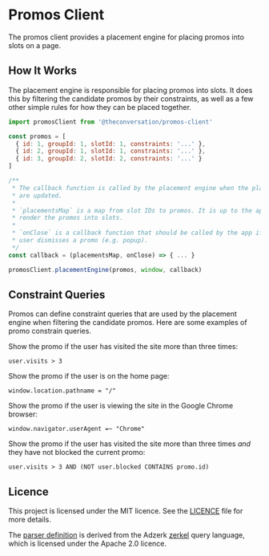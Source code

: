 # Promos Client

The promos client provides a placement engine for placing promos into slots on a page.

## How It Works

The placement engine is responsible for placing promos into slots. It does this by filtering the candidate promos by their constraints, as well as a few other simple rules for how they can be placed together.

```js
import promosClient from '@theconversation/promos-client'

const promos = [
  { id: 1, groupId: 1, slotId: 1, constraints: '...' },
  { id: 2, groupId: 1, slotId: 1, constraints: '...' },
  { id: 3, groupId: 2, slotId: 2, constraints: '...' }
]

/**
 * The callback function is called by the placement engine when the placements
 * are updated.
 *
 * `placementsMap` is a map from slot IDs to promos. It is up to the app to
 * render the promos into slots.
 *
 * `onClose` is a callback function that should be called by the app if the
 * user dismisses a promo (e.g. popup).
 */
const callback = (placementsMap, onClose) => { ... }

promosClient.placementEngine(promos, window, callback)
```

## Constraint Queries

Promos can define constraint queries that are used by the placement engine when filtering the candidate promos. Here are some examples of promo constrain queries.

Show the promo if the user has visited the site more than three times:

    user.visits > 3

Show the promo if the user is on the home page:

    window.location.pathname = "/"

Show the promo if the user is viewing the site in the Google Chrome browser:

    window.navigator.userAgent =~ "Chrome"

Show the promo if the user has visited the site more than three times _and_ they have not blocked the current promo:

    user.visits > 3 AND (NOT user.blocked CONTAINS promo.id)

## Licence

This project is licensed under the MIT licence. See the [LICENCE](https://github.com/conversation/promos-client/blob/master/LICENCE.md) file for more details.

The [parser definition](https://github.com/conversation/promos-client/blob/master/src/parser.jison) is derived from the Adzerk [zerkel](https://github.com/adzerk/zerkel) query language, which is licensed under the Apache 2.0 licence.
